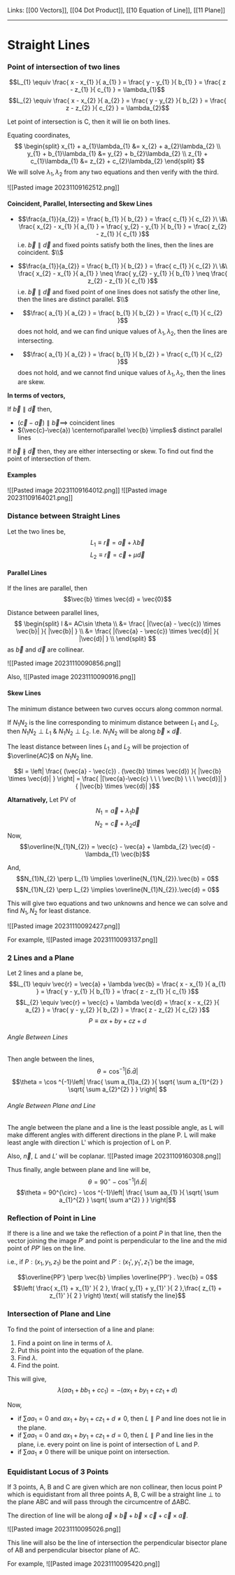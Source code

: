 Links: [[00 Vectors]], [[04 Dot Product]], [[10 Equation of Line]], [[11 Plane]]
___
# Straight Lines
### Point of intersection of two lines 
$$L_{1} \equiv \frac{ x - x_{1} }{ a_{1} } = \frac{ y - y_{1} }{ b_{1} } = \frac{ z - z_{1} }{ c_{1} } = \lambda_{1}$$
$$L_{2} \equiv \frac{ x - x_{2} }{ a_{2} } = \frac{ y - y_{2} }{ b_{2} } = \frac{ z - z_{2} }{ c_{2} } = \lambda_{2}$$

Let point of intersection is C, then it will lie on both lines. 

Equating coordinates,
$$
\begin{split}
x_{1} + a_{1}\lambda_{1} &= x_{2} + a_{2}\lambda_{2} \\
y_{1} + b_{1}\lambda_{1} &= y_{2} + b_{2}\lambda_{2} \\
z_{1} + c_{1}\lambda_{1} &= z_{2} + c_{2}\lambda_{2} 
\end{split}
$$
We will solve $\lambda_{1}, \lambda_{2}$ from any two equations and then verify with the third. 

![[Pasted image 20231109162512.png]]

#### Coincident, Parallel, Intersecting and Skew Lines
-  $$\frac{a_{1}}{a_{2}} = \frac{ b_{1} }{ b_{2} } = \frac{ c_{1} }{ c_{2} }\ \&\ \frac{ x_{2} - x_{1} }{ a_{1} } = \frac{ y_{2} - y_{1} }{ b_{1} } = \frac{ z_{2} - z_{1} }{ c_{1} }$$
	i.e. $\vec{b} \parallel \vec{d}$ and fixed points satisfy both the lines, 
	then the lines are coincident. 
	$\\$
	
- $$\frac{a_{1}}{a_{2}} = \frac{ b_{1} }{ b_{2} } = \frac{ c_{1} }{ c_{2} }\ \&\ \frac{ x_{2} - x_{1} }{ a_{1} } \neq \frac{ y_{2} - y_{1} }{ b_{1} } \neq \frac{ z_{2} - z_{1} }{ c_{1} }$$
i.e. $\vec{b} \parallel \vec{d}$ and fixed point of one lines does not satisfy the other line, 
then the lines are distinct parallel. 
$\\$

- $$\frac{ a_{1} }{ a_{2} } = \frac{ b_{1} }{ b_{2} } = \frac{ c_{1} }{ c_{2} }$$
does not hold, and we can find unique values of $\lambda_{1}, \lambda_{2}$, then the lines are intersecting. 

- $$\frac{ a_{1} }{ a_{2} } = \frac{ b_{1} }{ b_{2} } = \frac{ c_{1} }{ c_{2} }$$
does not hold, and we cannot find unique values of $\lambda_{1}, \lambda_{2}$, then the lines are skew. 

**In terms of vectors,**

If $\vec{b} \parallel \vec{d}$ then,
- $(\vec{c}-\vec{a})\parallel \vec{b} \implies$ coincident lines
- $(\vec{c}-\vec{a}) \centernot\parallel \vec{b} \implies$ distinct parallel lines

If $\vec{b} \nparallel \vec{d}$ then, they are either intersecting or skew. To find out find the point of intersection of them.

#### Examples 
![[Pasted image 20231109164012.png]]
![[Pasted image 20231109164021.png]]

### Distance between Straight Lines 
Let the two lines be,
$$L_{1} \equiv \vec{r} = \vec{a} + \lambda \vec{b}$$
$$L_{2} \equiv \vec{r} = \vec{c} + \mu \vec{d}$$

#### Parallel Lines
If the lines are parallel, then
$$\vec{b} \times \vec{d} = \vec{0}$$

Distance between parallel lines,
$$
\begin{split}
l &= AC\sin \theta \\
&= \frac{ |(\vec{a} - \vec{c}) \times \vec{b}| }{ |\vec{b}| } \\
&= \frac{ |(\vec{a} - \vec{c}) \times \vec{d}| }{ |\vec{d}| } \\
\end{split}
$$
as $\vec{b}$ and $\vec{d}$ are collinear. 

![[Pasted image 20231110090856.png]]

Also,
![[Pasted image 20231110090916.png]]

#### Skew Lines
The minimum distance between two curves occurs along common normal. 

If $N_{1}N_{2}$ is the line corresponding to minimum distance between $L_{1}$ and $L_{2}$, then $N_{1}N_{2} \perp L_{1}\ \&\ N_{1}N_{2} \perp L_{2}$. 
I.e. $N_{1}N_{2}$ will be along $\vec{b} \times \vec{d}$. 

The least distance between lines $L_{1}$ and $L_{2}$ will be projection of $\overline{AC}$ on $N_{1}N_{2}$ line. 

$$l = \left| \frac{ (\vec{a} - \vec{c}) . (\vec{b} \times \vec{d}) }{ |\vec{b} \times \vec{d}| } \right| = \frac{ |[\vec{a}-\vec{c} \ \ \ \vec{b} \ \ \ \vec{d}]| }{ |\vec{b} \times \vec{d}| }$$

**Altarnatively,**
Let PV of 
$$N_{1} = \vec{a} + \lambda_{1}\vec{b}$$
$$N_{2} = \vec{c} + \lambda_{2}\vec{d}$$
Now,
$$\overline{N_{1}N_{2}} = \vec{c} - \vec{a} + \lambda_{2} \vec{d} - \lambda_{1} \vec{b}$$

And, 
$$N_{1}N_{2} \perp L_{1} \implies \overline{N_{1}N_{2}}.\vec{b} = 0$$
$$N_{1}N_{2} \perp L_{2} \implies \overline{N_{1}N_{2}}.\vec{d} = 0$$

This will give two equations and two unknowns and hence we can solve and find $N_{1}, N_{2}$ for least distance. 

![[Pasted image 20231110092427.png]]

For example,
![[Pasted image 20231110093137.png]]

### 2 Lines and a Plane
Let 2 lines and a plane be,
$$L_{1} \equiv \vec{r} = \vec{a} + \lambda \vec{b} = \frac{ x - x_{1} }{ a_{1} } = \frac{ y - y_{1} }{ b_{1} } = \frac{ z - z_{1} }{ c_{1} }$$
$$L_{2} \equiv \vec{r} = \vec{c} + \lambda \vec{d} = \frac{ x - x_{2} }{ a_{2} } = \frac{ y - y_{2} }{ b_{2} } = \frac{ z - z_{2} }{ c_{2} }$$
$$P \equiv ax + by + cz + d$$

###### Angle Between Lines
Then angle between the lines,
$$\theta = \cos ^{-1} |\hat{b}.\hat{d}|$$
$$\theta = \cos ^{-1}\left| \frac{ \sum a_{1}a_{2} }{ \sqrt{ \sum a_{1}^{2} } \sqrt{ \sum a_{2}^{2} } } \right| $$

###### Angle Between Plane and Line
The angle between the plane and a line is the least possible angle, as L will make different angles with different directions in the plane P. 
L will make least angle with direction L' which is projection of L on P.

Also, $\vec{n}$, $L$ and $L'$ will be coplanar.
![[Pasted image 20231109160308.png]]

Thus finally, angle between plane and line will be,
$$\theta = 90^{\circ} - \cos ^{-1}|\hat{n}.\hat{b}|$$
$$\theta = 90^{\circ} - \cos ^{-1}\left| \frac{ \sum aa_{1} }{ \sqrt{ \sum a_{1}^{2} } \sqrt{ \sum a^{2} } } \right|$$ 

### Reflection of Point in Line

If there is a line and we take the reflection of a point $P$ in that line, then the vector joining the image $P'$ and point is perpendicular to the line and the mid point of $PP'$  lies on the line. 

i.e., if $P:(x_{1},y_{1},z_{1})$ be the point and $P':(x_{1}',y_{1}',z_{1}')$ be the image,

$$\overline{PP'} \perp \vec{b} \implies \overline{PP'} . \vec{b} = 0$$
$$\left( \frac{ x_{1} + x_{1}' }{ 2 }, \frac{ y_{1} + y_{1}' }{ 2 },\frac{ z_{1} + z_{1}' }{ 2 }  \right) \text{ will statisfy the line}$$

### Intersection of Plane and Line

To find the point of intersection of a line and plane:
1. Find a point on line in terms of $\lambda$.
4. Put this point into the equation of the plane.
5. Find $\lambda$.
6. Find the point.

This will give,
$$\lambda (aa_{1} + bb_{1} + cc_{1}) = - (ax_{1} + by_{1} + cz_{1} + d)$$

Now,
- if $\sum a a_{1} = 0$ and $ax_{1} + by_{1} + cz_{1} + d \neq 0$, then $L \parallel P$ and line does not lie in the plane.
- if $\sum a a_{1} = 0$ and $ax_{1} + by_{1} + cz_{1} + d = 0$, then $L \parallel P$ and line lies in the plane, i.e. every point on line is point of intersection of L and P. 
- if $\sum a a_{1} \neq 0$ there will be unique point on intersection. 

### Equidistant Locus of 3 Points 
If 3 points, A, B and C are given which are non collinear, then locus point P which is equidistant from all three points A, B, C will be a straight line $\perp$ to the plane ABC and will pass through the circumcentre of $\Delta$ABC. 

The direction of line will be along $\vec{a} \times \vec{b} + \vec{b} \times \vec{c} + \vec{c} \times \vec{a}$.

![[Pasted image 20231110095026.png]]

This line will also be the line of intersection the perpendicular bisector plane of AB and perpendicular bisector plane of AC. 

For example,
![[Pasted image 20231110095420.png]]

